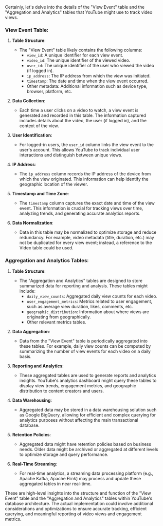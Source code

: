 Certainly, let's delve into the details of the "View Event" table and the "Aggregation and Analytics" tables that YouTube might use to track video views.

### View Event Table:

1. **Table Structure**:

   - The "View Event" table likely contains the following columns:
     - `view_id`: A unique identifier for each view event.
     - `video_id`: The unique identifier of the viewed video.
     - `user_id`: The unique identifier of the user who viewed the video (if logged in).
     - `ip_address`: The IP address from which the view was initiated.
     - `timestamp`: The date and time when the view event occurred.
     - Other metadata: Additional information such as device type, browser, platform, etc.

2. **Data Collection**:

   - Each time a user clicks on a video to watch, a view event is generated and recorded in this table. The information captured includes details about the video, the user (if logged in), and the context of the view.

3. **User Identification**:

   - For logged-in users, the `user_id` column links the view event to the user's account. This allows YouTube to track individual user interactions and distinguish between unique views.

4. **IP Address**:

   - The `ip_address` column records the IP address of the device from which the view originated. This information can help identify the geographic location of the viewer.

5. **Timestamp and Time Zone**:

   - The `timestamp` column captures the exact date and time of the view event. This information is crucial for tracking views over time, analyzing trends, and generating accurate analytics reports.

6. **Data Normalization**:
   - Data in this table may be normalized to optimize storage and reduce redundancy. For example, video metadata (title, duration, etc.) may not be duplicated for every view event; instead, a reference to the Video table could be used.

### Aggregation and Analytics Tables:

1. **Table Structure**:

   - The "Aggregation and Analytics" tables are designed to store summarized data for reporting and analysis. These tables might include:
     - `daily_view_counts`: Aggregated daily view counts for each video.
     - `user_engagement_metrics`: Metrics related to user engagement, such as average view duration, likes, comments, etc.
     - `geographic_distribution`: Information about where views are originating from geographically.
     - Other relevant metrics tables.

2. **Data Aggregation**:

   - Data from the "View Event" table is periodically aggregated into these tables. For example, daily view counts can be computed by summarizing the number of view events for each video on a daily basis.

3. **Reporting and Analytics**:

   - These aggregated tables are used to generate reports and analytics insights. YouTube's analytics dashboard might query these tables to display view trends, engagement metrics, and geographic distribution to content creators and users.

4. **Data Warehousing**:

   - Aggregated data may be stored in a data warehousing solution such as Google BigQuery, allowing for efficient and complex querying for analytics purposes without affecting the main transactional database.

5. **Retention Policies**:

   - Aggregated data might have retention policies based on business needs. Older data might be archived or aggregated at different levels to optimize storage and query performance.

6. **Real-Time Streaming**:
   - For real-time analytics, a streaming data processing platform (e.g., Apache Kafka, Apache Flink) may process and update these aggregated tables in near real-time.

These are high-level insights into the structure and function of the "View Event" table and the "Aggregation and Analytics" tables within YouTube's database architecture. The actual implementation could involve additional considerations and optimizations to ensure accurate tracking, efficient querying, and meaningful reporting of video views and engagement metrics.
